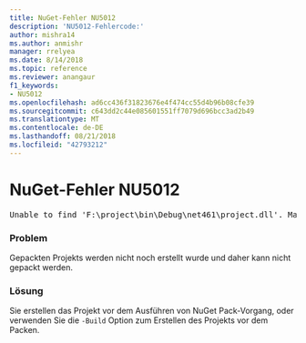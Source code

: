 ```yaml
---
title: NuGet-Fehler NU5012
description: 'NU5012-Fehlercode:'
author: mishra14
ms.author: anmishr
manager: rrelyea
ms.date: 8/14/2018
ms.topic: reference
ms.reviewer: anangaur
f1_keywords:
- NU5012
ms.openlocfilehash: ad6cc436f31823676e4f474cc55d4b96b08cfe39
ms.sourcegitcommit: c643dd2c44e085601551ff7079d696bcc3ad2b49
ms.translationtype: MT
ms.contentlocale: de-DE
ms.lasthandoff: 08/21/2018
ms.locfileid: "42793212"
---
```

# <a name="nuget-error-nu5012"></a>NuGet-Fehler NU5012
<pre>Unable to find 'F:\project\bin\Debug\net461\project.dll'. Make sure the project has been built.</pre>

### <a name="issue"></a>Problem

Gepackten Projekts werden nicht noch erstellt wurde und daher kann nicht gepackt werden.


### <a name="solution"></a>Lösung

Sie erstellen das Projekt vor dem Ausführen von NuGet Pack-Vorgang, oder verwenden Sie die `-Build` Option zum Erstellen des Projekts vor dem Packen.

